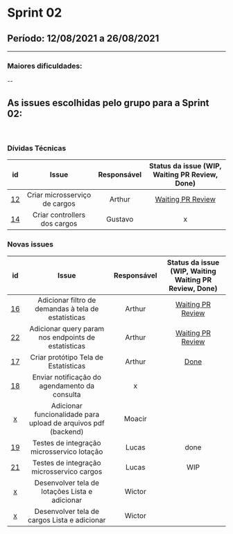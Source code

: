 # Sprint 02

## Período: 12/08/2021 a 26/08/2021

<p align="justify"> 

  ---
 </p>

### Maiores dificuldades:

<p align="justify"> -- </p>



## As issues escolhidas pelo grupo para a Sprint 02:

<br>

### Dívidas Técnicas

| id | Issue | Responsável | Status da issue (WIP, Waiting PR Review, Done)|
| :----: | :----: | :----: | :----: |
| [12](https://github.com/DITGO/2020-2-SiGeD/issues/12) | Criar microsserviço de cargos | Arthur| [Waiting PR Review](https://github.com/DITGO/2020-2-SiGeD-Cargo/pull/1)|
| [14](https://github.com/DITGO/2020-2-SiGeD/issues/14) | Criar controllers dos cargos | Gustavo | x |

### Novas issues

| id | Issue | Responsável | Status da issue (WIP, Waiting Waiting PR Review, Done)|
| :----: | :----: | :----: | :----: |
| [16](https://github.com/DITGO/2020-2-SiGeD/issues/16) | Adicionar filtro de demandas à tela de estatísticas | Arthur  | [Waiting PR Review](https://github.com/DITGO/2020-2-SiGeD-Frontend/pull/1)|
| [22](https://github.com/DITGO/2020-2-SiGeD/issues/22) | Adicionar query param nos endpoints de estatísticas | Arthur  | [Waiting PR Review](https://github.com/DITGO/2020-2-SiGeD-Demands/pull/1)|
| [17](https://github.com/DITGO/2020-2-SiGeD/issues/17) | Criar protótipo Tela de Estatísticas | Arthur | [Done](https://www.figma.com/file/io8rh4tTkLpmFN6bnuKPAg/Untitled?node-id=0%3A1) |
| [18](https://github.com/DITGO/2020-2-SiGeD/issues/18) | Enviar notificação do agendamento da consulta | x |  |
| [x](https://github.com/DITGO/2020-2-SiGeD/issues/x) | Adicionar funcionalidade para upload de arquivos pdf (backend) | Moacir |  |
| [19](https://github.com/DITGO/2020-2-SiGeD/issues/19) | Testes de integração microsservico lotação | Lucas | done |
| [21](https://github.com/DITGO/2020-2-SiGeD/issues/21) | Testes de integração microsservico cargos | Lucas |  WIP |
| [x](https://github.com/DITGO/2020-2-SiGeD/issues/x) | Desenvolver tela de lotações Lista e adicionar | Wictor |  |
| [x](https://github.com/DITGO/2020-2-SiGeD/issues/x) | Desenvolver tela de cargos Lista e adicionar | Wictor |  |

